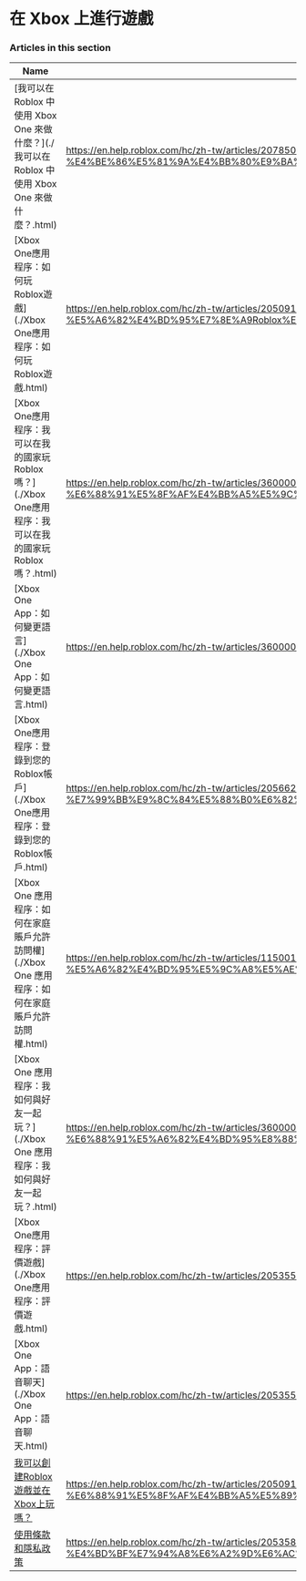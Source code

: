 # 在 Xbox 上進行遊戲  
### Articles in this section
Name|URL
-|-
[我可以在 Roblox 中使用 Xbox One 來做什麼？](./我可以在 Roblox 中使用 Xbox One 來做什麼？.html) |https://en.help.roblox.com/hc/zh-tw/articles/207850783-%E6%88%91%E5%8F%AF%E4%BB%A5%E5%9C%A8-Roblox-%E4%B8%AD%E4%BD%BF%E7%94%A8-Xbox-One-%E4%BE%86%E5%81%9A%E4%BB%80%E9%BA%BC-
[Xbox One應用程序：如何玩Roblox遊戲](./Xbox One應用程序：如何玩Roblox遊戲.html) |https://en.help.roblox.com/hc/zh-tw/articles/205091984-Xbox-One%E6%87%89%E7%94%A8%E7%A8%8B%E5%BA%8F-%E5%A6%82%E4%BD%95%E7%8E%A9Roblox%E9%81%8A%E6%88%B2
[Xbox One應用程序：我可以在我的國家玩Roblox嗎？](./Xbox One應用程序：我可以在我的國家玩Roblox嗎？.html) |https://en.help.roblox.com/hc/zh-tw/articles/360000334743-Xbox-One%E6%87%89%E7%94%A8%E7%A8%8B%E5%BA%8F-%E6%88%91%E5%8F%AF%E4%BB%A5%E5%9C%A8%E6%88%91%E7%9A%84%E5%9C%8B%E5%AE%B6%E7%8E%A9Roblox%E5%97%8E-
[Xbox One App：如何變更語言](./Xbox One App：如何變更語言.html) |https://en.help.roblox.com/hc/zh-tw/articles/360000273466-Xbox-One-App-%E5%A6%82%E4%BD%95%E8%AE%8A%E6%9B%B4%E8%AA%9E%E8%A8%80
[Xbox One應用程序：登錄到您的Roblox帳戶](./Xbox One應用程序：登錄到您的Roblox帳戶.html) |https://en.help.roblox.com/hc/zh-tw/articles/205662594-Xbox-One%E6%87%89%E7%94%A8%E7%A8%8B%E5%BA%8F-%E7%99%BB%E9%8C%84%E5%88%B0%E6%82%A8%E7%9A%84Roblox%E5%B8%B3%E6%88%B6
[Xbox One 應用程序：如何在家庭賬戶允許訪問權](./Xbox One 應用程序：如何在家庭賬戶允許訪問權.html) |https://en.help.roblox.com/hc/zh-tw/articles/115001279786-Xbox-One-%E6%87%89%E7%94%A8%E7%A8%8B%E5%BA%8F-%E5%A6%82%E4%BD%95%E5%9C%A8%E5%AE%B6%E5%BA%AD%E8%B3%AC%E6%88%B6%E5%85%81%E8%A8%B1%E8%A8%AA%E5%95%8F%E6%AC%8A
[Xbox One 應用程序：我如何與好友一起玩？](./Xbox One 應用程序：我如何與好友一起玩？.html) |https://en.help.roblox.com/hc/zh-tw/articles/360000334526-Xbox-One-%E6%87%89%E7%94%A8%E7%A8%8B%E5%BA%8F-%E6%88%91%E5%A6%82%E4%BD%95%E8%88%87%E5%A5%BD%E5%8F%8B%E4%B8%80%E8%B5%B7%E7%8E%A9-
[Xbox One應用程序：評價遊戲](./Xbox One應用程序：評價遊戲.html) |https://en.help.roblox.com/hc/zh-tw/articles/205355420-Xbox-One%E6%87%89%E7%94%A8%E7%A8%8B%E5%BA%8F-%E8%A9%95%E5%83%B9%E9%81%8A%E6%88%B2
[Xbox One App：語音聊天](./Xbox One App：語音聊天.html) |https://en.help.roblox.com/hc/zh-tw/articles/205355430-Xbox-One-App-%E8%AA%9E%E9%9F%B3%E8%81%8A%E5%A4%A9
[我可以創建Roblox遊戲並在Xbox上玩嗎？](./我可以創建Roblox遊戲並在Xbox上玩嗎？.html) |https://en.help.roblox.com/hc/zh-tw/articles/205091994-%E6%88%91%E5%8F%AF%E4%BB%A5%E5%89%B5%E5%BB%BARoblox%E9%81%8A%E6%88%B2%E4%B8%A6%E5%9C%A8Xbox%E4%B8%8A%E7%8E%A9%E5%97%8E-
[使用條款和隱私政策](./使用條款和隱私政策.html) |https://en.help.roblox.com/hc/zh-tw/articles/205358110-%E4%BD%BF%E7%94%A8%E6%A2%9D%E6%AC%BE%E5%92%8C%E9%9A%B1%E7%A7%81%E6%94%BF%E7%AD%96